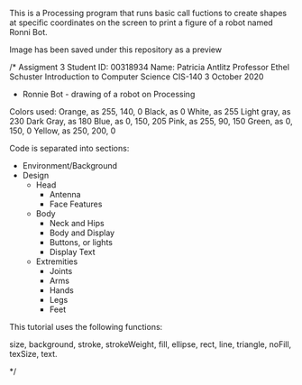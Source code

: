 This is a Processing program that runs basic call
fuctions to create shapes at specific coordinates on the screen
to print a figure of a robot named Ronni Bot.

Image has been saved under this repository as a preview


/* Assigment 3
Student ID: 00318934
Name: Patricia Antlitz
Professor Ethel Schuster
Introduction to Computer Science CIS-140
3 October 2020

- Ronnie Bot - drawing of a robot on Processing

Colors used:
Orange, as 255, 140, 0
Black, as 0
White, as 255
Light gray, as 230
Dark Gray, as 180
Blue, as 0, 150, 205
Pink, as 255, 90, 150
Green, as 0, 150, 0
Yellow, as 250, 200, 0

Code is separated into sections:
- Environment/Background
- Design
  - Head
    - Antenna
    - Face Features
  - Body
    - Neck and Hips
    - Body and Display
    - Buttons, or lights
    - Display Text
  - Extremities
    - Joints
    - Arms
    - Hands
    - Legs
    - Feet

 This tutorial uses the following functions:

 size, background, stroke, strokeWeight, fill, ellipse, rect, line, triangle, noFill, texSize,
 text.

*/
